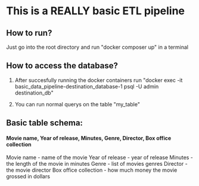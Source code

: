 # This is a REALLY basic ETL pipeline

## How to run?

Just go into the root directory and run "docker composer up" in a terminal

## How to access the database?

1. After succesfully running the docker containers run "docker exec -it basic_data_pipeline-destination_database-1 psql -U admin destination_db"

2. You can run normal querys on the table "my_table"

## Basic table schema:
#### Movie name, Year of release, Minutes, Genre, Director, Box office collection

Movie name - name of the movie
Year of release - year of release
Minutes - the length of the movie in minutes
Genre - list of movies genres
Director - the movie director
Box office collection - how much money the movie grossed in dollars